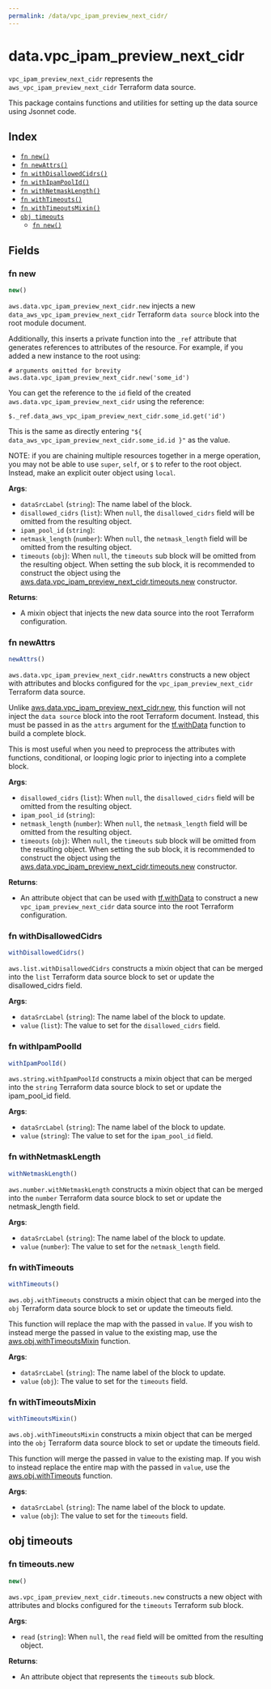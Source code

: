 ```yaml
---
permalink: /data/vpc_ipam_preview_next_cidr/
---
```


# data.vpc_ipam_preview_next_cidr

`vpc_ipam_preview_next_cidr` represents the `aws_vpc_ipam_preview_next_cidr` Terraform data source.



This package contains functions and utilities for setting up the data source using Jsonnet code.


## Index

* [`fn new()`](#fn-new)
* [`fn newAttrs()`](#fn-newattrs)
* [`fn withDisallowedCidrs()`](#fn-withdisallowedcidrs)
* [`fn withIpamPoolId()`](#fn-withipampoolid)
* [`fn withNetmaskLength()`](#fn-withnetmasklength)
* [`fn withTimeouts()`](#fn-withtimeouts)
* [`fn withTimeoutsMixin()`](#fn-withtimeoutsmixin)
* [`obj timeouts`](#obj-timeouts)
  * [`fn new()`](#fn-timeoutsnew)

## Fields

### fn new

```ts
new()
```


`aws.data.vpc_ipam_preview_next_cidr.new` injects a new `data_aws_vpc_ipam_preview_next_cidr` Terraform `data source`
block into the root module document.

Additionally, this inserts a private function into the `_ref` attribute that generates references to attributes of the
resource. For example, if you added a new instance to the root using:

    # arguments omitted for brevity
    aws.data.vpc_ipam_preview_next_cidr.new('some_id')

You can get the reference to the `id` field of the created `aws.data.vpc_ipam_preview_next_cidr` using the reference:

    $._ref.data_aws_vpc_ipam_preview_next_cidr.some_id.get('id')

This is the same as directly entering `"${ data_aws_vpc_ipam_preview_next_cidr.some_id.id }"` as the value.

NOTE: if you are chaining multiple resources together in a merge operation, you may not be able to use `super`, `self`,
or `$` to refer to the root object. Instead, make an explicit outer object using `local`.

**Args**:
  - `dataSrcLabel` (`string`): The name label of the block.
  - `disallowed_cidrs` (`list`):  When `null`, the `disallowed_cidrs` field will be omitted from the resulting object.
  - `ipam_pool_id` (`string`): 
  - `netmask_length` (`number`):  When `null`, the `netmask_length` field will be omitted from the resulting object.
  - `timeouts` (`obj`):  When `null`, the `timeouts` sub block will be omitted from the resulting object. When setting the sub block, it is recommended to construct the object using the [aws.data.vpc_ipam_preview_next_cidr.timeouts.new](#fn-vpc_ipam_preview_next_cidrtimeoutsnew) constructor.

**Returns**:
- A mixin object that injects the new data source into the root Terraform configuration.


### fn newAttrs

```ts
newAttrs()
```


`aws.data.vpc_ipam_preview_next_cidr.newAttrs` constructs a new object with attributes and blocks configured for the `vpc_ipam_preview_next_cidr`
Terraform data source.

Unlike [aws.data.vpc_ipam_preview_next_cidr.new](#fn-vpc_ipam_preview_next_cidrnew), this function will not inject the `data source`
block into the root Terraform document. Instead, this must be passed in as the `attrs` argument for the
[tf.withData](https://github.com/tf-libsonnet/core/tree/main/docs#fn-withdata) function to build a complete block.

This is most useful when you need to preprocess the attributes with functions, conditional, or looping logic prior to
injecting into a complete block.

**Args**:
  - `disallowed_cidrs` (`list`):  When `null`, the `disallowed_cidrs` field will be omitted from the resulting object.
  - `ipam_pool_id` (`string`): 
  - `netmask_length` (`number`):  When `null`, the `netmask_length` field will be omitted from the resulting object.
  - `timeouts` (`obj`):  When `null`, the `timeouts` sub block will be omitted from the resulting object. When setting the sub block, it is recommended to construct the object using the [aws.data.vpc_ipam_preview_next_cidr.timeouts.new](#fn-vpc_ipam_preview_next_cidrtimeoutsnew) constructor.

**Returns**:
  - An attribute object that can be used with [tf.withData](https://github.com/tf-libsonnet/core/tree/main/docs#fn-withdata) to construct a new `vpc_ipam_preview_next_cidr` data source into the root Terraform configuration.


### fn withDisallowedCidrs

```ts
withDisallowedCidrs()
```

`aws.list.withDisallowedCidrs` constructs a mixin object that can be merged into the `list`
Terraform data source block to set or update the disallowed_cidrs field.



**Args**:
  - `dataSrcLabel` (`string`): The name label of the block to update.
  - `value` (`list`): The value to set for the `disallowed_cidrs` field.


### fn withIpamPoolId

```ts
withIpamPoolId()
```

`aws.string.withIpamPoolId` constructs a mixin object that can be merged into the `string`
Terraform data source block to set or update the ipam_pool_id field.



**Args**:
  - `dataSrcLabel` (`string`): The name label of the block to update.
  - `value` (`string`): The value to set for the `ipam_pool_id` field.


### fn withNetmaskLength

```ts
withNetmaskLength()
```

`aws.number.withNetmaskLength` constructs a mixin object that can be merged into the `number`
Terraform data source block to set or update the netmask_length field.



**Args**:
  - `dataSrcLabel` (`string`): The name label of the block to update.
  - `value` (`number`): The value to set for the `netmask_length` field.


### fn withTimeouts

```ts
withTimeouts()
```

`aws.obj.withTimeouts` constructs a mixin object that can be merged into the `obj`
Terraform data source block to set or update the timeouts field.

This function will replace the map with the passed in `value`. If you wish to instead merge the
passed in value to the existing map, use the [aws.obj.withTimeoutsMixin](TODO) function.

**Args**:
  - `dataSrcLabel` (`string`): The name label of the block to update.
  - `value` (`obj`): The value to set for the `timeouts` field.


### fn withTimeoutsMixin

```ts
withTimeoutsMixin()
```

`aws.obj.withTimeoutsMixin` constructs a mixin object that can be merged into the `obj`
Terraform data source block to set or update the timeouts field.

This function will merge the passed in value to the existing map. If you wish
to instead replace the entire map with the passed in `value`, use the [aws.obj.withTimeouts](TODO)
function.


**Args**:
  - `dataSrcLabel` (`string`): The name label of the block to update.
  - `value` (`obj`): The value to set for the `timeouts` field.


## obj timeouts



### fn timeouts.new

```ts
new()
```


`aws.vpc_ipam_preview_next_cidr.timeouts.new` constructs a new object with attributes and blocks configured for the `timeouts`
Terraform sub block.



**Args**:
  - `read` (`string`):  When `null`, the `read` field will be omitted from the resulting object.

**Returns**:
  - An attribute object that represents the `timeouts` sub block.

